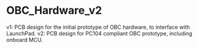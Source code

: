 # OBC_Hardware_v2
v1: PCB design for the initial prototype of OBC hardware, to interface with LaunchPad.
v2: PCB design for PC104 compliant OBC prototype, including onboard MCU.
